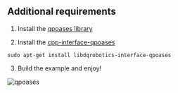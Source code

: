 ## Additional requirements

1. Install the [qpoases library](https://github.com/dqrobotics/cpp-interface-qpoases)

2. Install the [cpp-interface-qpoases](https://dqroboticsgithubio.readthedocs.io/en/latest/installation/cpp.html#interface-packages)

```shell
sudo apt-get install libdqrobotics-interface-qpoases
```

3. Build the example and enjoy!

![qpoases](https://user-images.githubusercontent.com/23158313/179152549-fc72568e-5532-4c0b-af02-5a3772875bfc.gif)
